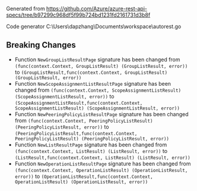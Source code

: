 
Generated from https://github.com/Azure/azure-rest-api-specs/tree/b97299c968df5f99b724bd1231fd2161731d3b8f

Code generator C:\Users\dapzhang\Documents\workspace\autorest.go

## Breaking Changes

- Function `NewGroupListResultPage` signature has been changed from `(func(context.Context, GroupListResult) (GroupListResult, error))` to `(GroupListResult,func(context.Context, GroupListResult) (GroupListResult, error))`
- Function `NewScopeAssignmentListResultPage` signature has been changed from `(func(context.Context, ScopeAssignmentListResult) (ScopeAssignmentListResult, error))` to `(ScopeAssignmentListResult,func(context.Context, ScopeAssignmentListResult) (ScopeAssignmentListResult, error))`
- Function `NewPeeringPolicyListResultPage` signature has been changed from `(func(context.Context, PeeringPolicyListResult) (PeeringPolicyListResult, error))` to `(PeeringPolicyListResult,func(context.Context, PeeringPolicyListResult) (PeeringPolicyListResult, error))`
- Function `NewListResultPage` signature has been changed from `(func(context.Context, ListResult) (ListResult, error))` to `(ListResult,func(context.Context, ListResult) (ListResult, error))`
- Function `NewOperationListResultPage` signature has been changed from `(func(context.Context, OperationListResult) (OperationListResult, error))` to `(OperationListResult,func(context.Context, OperationListResult) (OperationListResult, error))`


